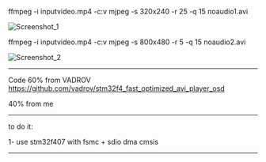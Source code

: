ffmpeg -i inputvideo.mp4 -c:v mjpeg -s 320x240 -r 25 -q 15 noaudio1.avi

![Screenshot_1](https://github.com/user-attachments/assets/7d7b8990-d150-41e9-9717-de28bafb850f)

ffmpeg -i inputvideo.mp4 -c:v mjpeg -s 800x480 -r 5 -q 15 noaudio2.avi

![Screenshot_2](https://github.com/user-attachments/assets/5f2a1f04-3145-4cba-a51a-a46127893b04)

************************************************************

Code 60% from VADROV https://github.com/vadrov/stm32f4_fast_optimized_avi_player_osd

40% from me

************************************************************

to do it:

1- use stm32f407 with fsmc + sdio dma cmsis

************************************************************


